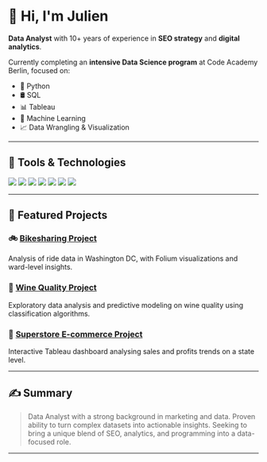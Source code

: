 # 👋 Hi, I'm Julien

**Data Analyst** with 10+ years of experience in **SEO strategy** and **digital analytics**.

Currently completing an **intensive Data Science program** at Code Academy Berlin, focused on:

- 🐍 Python
- 🛢️ SQL
- 📊 Tableau
- 🤖 Machine Learning
- 📈 Data Wrangling & Visualization

---

## 🔧 Tools & Technologies

<p align="left">
  <img src="https://img.shields.io/badge/Python-3776AB?style=for-the-badge&logo=python&logoColor=white" />
  <img src="https://img.shields.io/badge/SQL-4479A1?style=for-the-badge&logo=postgresql&logoColor=white" />
  <img src="https://img.shields.io/badge/Tableau-E97627?style=for-the-badge&logo=tableau&logoColor=white" />
  <img src="https://img.shields.io/badge/Scikit--Learn-F7931E?style=for-the-badge&logo=scikitlearn&logoColor=white" />
  <img src="https://img.shields.io/badge/Pandas-150458?style=for-the-badge&logo=pandas&logoColor=white" />
  <img src="https://img.shields.io/badge/Numpy-013243?style=for-the-badge&logo=numpy&logoColor=white" />
  <img src="https://img.shields.io/badge/Folium-77B829?style=for-the-badge&logo=leaflet&logoColor=white" />
</p>

---

## 📁 Featured Projects

### 🚲 [Bikesharing Project](https://github.com/Jul-9579/bikesharing-project)

Analysis of ride data in Washington DC, with Folium visualizations and ward-level insights.

### 🍷 [Wine Quality Project](https://github.com/Jul-9579/Project-2)

Exploratory data analysis and predictive modeling on wine quality using classification algorithms.

### 🛒 [Superstore E-commerce Project](https://github.com/Jul-9579/Project-4)

Interactive Tableau dashboard analysing sales and profits trends on a state level.

---

## ✍️ Summary

> Data Analyst with a strong background in marketing and data. Proven ability to turn complex datasets into actionable insights. Seeking to bring a unique blend of SEO, analytics, and programming into a data-focused role.

---
